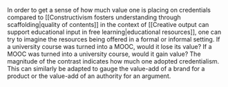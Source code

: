 ---
---

In order to get a sense of how much value one is placing on credentials compared to [[Constructivism fosters understanding through scaffolding|quality of contents]] in the context of [[Creative output can support educational input in free learning|educational resources]], one can try to imagine the resources being offered in a formal or informal setting. If a university course was turned into a MOOC, would it lose its value? If a MOOC was turned into a university course, would it gain value? The magnitude of the contrast indicates how much one adopted credentialism. This can similarly be adapted to gauge the value-add of a brand for a product or the value-add of an authority for an argument.